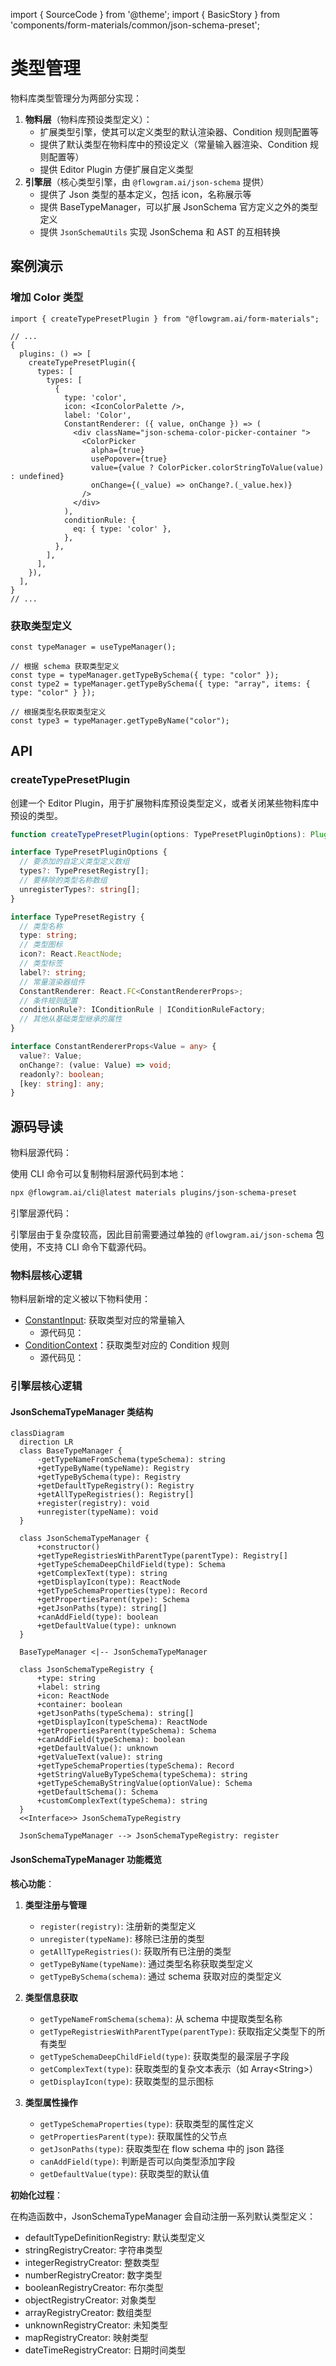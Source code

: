 import { SourceCode } from '@theme';
import { BasicStory } from 'components/form-materials/common/json-schema-preset';

# 类型管理

物料库类型管理分为两部分实现：

1. **物料层**（物料库预设类型定义）：
   * 扩展类型引擎，使其可以定义类型的默认渲染器、Condition 规则配置等
   * 提供了默认类型在物料库中的预设定义（常量输入器渲染、Condition 规则配置等）
   * 提供 Editor Plugin 方便扩展自定义类型
2. **引擎层**（核心类型引擎，由 `@flowgram.ai/json-schema` 提供）
   * 提供了 Json 类型的基本定义，包括 icon，名称展示等
   * 提供 BaseTypeManager，可以扩展 JsonSchema 官方定义之外的类型定义
   * 提供 `JsonSchemaUtils` 实现 JsonSchema 和 AST 的互相转换

## 案例演示

### 增加 Color 类型

<BasicStory />

```tsx pure title="use-editor-props.tsx"
import { createTypePresetPlugin } from "@flowgram.ai/form-materials";

// ...
{
  plugins: () => [
    createTypePresetPlugin({
      types: [
        types: [
          {
            type: 'color',
            icon: <IconColorPalette />,
            label: 'Color',
            ConstantRenderer: ({ value, onChange }) => (
              <div className="json-schema-color-picker-container ">
                <ColorPicker
                  alpha={true}
                  usePopover={true}
                  value={value ? ColorPicker.colorStringToValue(value) : undefined}
                  onChange={(_value) => onChange?.(_value.hex)}
                />
              </div>
            ),
            conditionRule: {
              eq: { type: 'color' },
            },
          },
        ],
      ],
    }),
  ],
}
// ...

```

### 获取类型定义

```tsx
const typeManager = useTypeManager();

// 根据 schema 获取类型定义
const type = typeManager.getTypeBySchema({ type: "color" });
const type2 = typeManager.getTypeBySchema({ type: "array", items: { type: "color" } });

// 根据类型名获取类型定义
const type3 = typeManager.getTypeByName("color");
```

## API

### createTypePresetPlugin

创建一个 Editor Plugin，用于扩展物料库预设类型定义，或者关闭某些物料库中预设的类型。

```typescript
function createTypePresetPlugin(options: TypePresetPluginOptions): Plugin;

interface TypePresetPluginOptions {
  // 要添加的自定义类型定义数组
  types?: TypePresetRegistry[];
  // 要移除的类型名称数组
  unregisterTypes?: string[];
}

interface TypePresetRegistry {
  // 类型名称
  type: string;
  // 类型图标
  icon?: React.ReactNode;
  // 类型标签
  label?: string;
  // 常量渲染器组件
  ConstantRenderer: React.FC<ConstantRendererProps>;
  // 条件规则配置
  conditionRule?: IConditionRule | IConditionRuleFactory;
  // 其他从基础类型继承的属性
}

interface ConstantRendererProps<Value = any> {
  value?: Value;
  onChange?: (value: Value) => void;
  readonly?: boolean;
  [key: string]: any;
}
```

## 源码导读

物料层源代码：<SourceCode href="https://github.com/bytedance/flowgram.ai/tree/main/packages/materials/form-materials/src/plugins/json-schema-preset" />

使用 CLI 命令可以复制物料层源代码到本地：

```bash
npx @flowgram.ai/cli@latest materials plugins/json-schema-preset
```

引擎层源代码：<SourceCode href="https://github.com/bytedance/flowgram.ai/tree/main/packages/variable-engine/json-schema/src" />

引擎层由于复杂度较高，因此目前需要通过单独的 `@flowgram.ai/json-schema` 包使用，不支持 CLI 命令下载源代码。

### 物料层核心逻辑

物料层新增的定义被以下物料使用：

* [ConstantInput](/materials/components/constant-input.md): 获取类型对应的常量输入
  * 源代码见：<SourceCode href="https://github.com/bytedance/flowgram.ai/tree/main/packages/materials/form-materials/src/components/constant-input/index.tsx" />
* [ConditionContext](/materials/components/condition-context.md)：获取类型对应的 Condition 规则
  * 源代码见：<SourceCode href="https://github.com/bytedance/flowgram.ai/blob/main/packages/materials/form-materials/src/components/condition-context/hooks/use-condition.tsx" />

### 引擎层核心逻辑

#### JsonSchemaTypeManager 类结构

```mermaid
classDiagram
  direction LR
  class BaseTypeManager {
      -getTypeNameFromSchema(typeSchema): string
      +getTypeByName(typeName): Registry
      +getTypeBySchema(type): Registry
      +getDefaultTypeRegistry(): Registry
      +getAllTypeRegistries(): Registry[]
      +register(registry): void
      +unregister(typeName): void
  }

  class JsonSchemaTypeManager {
      +constructor()
      +getTypeRegistriesWithParentType(parentType): Registry[]
      +getTypeSchemaDeepChildField(type): Schema
      +getComplexText(type): string
      +getDisplayIcon(type): ReactNode
      +getTypeSchemaProperties(type): Record
      +getPropertiesParent(type): Schema
      +getJsonPaths(type): string[]
      +canAddField(type): boolean
      +getDefaultValue(type): unknown
  }

  BaseTypeManager <|-- JsonSchemaTypeManager

  class JsonSchemaTypeRegistry {
      +type: string
      +label: string
      +icon: ReactNode
      +container: boolean
      +getJsonPaths(typeSchema): string[]
      +getDisplayIcon(typeSchema): ReactNode
      +getPropertiesParent(typeSchema): Schema
      +canAddField(typeSchema): boolean
      +getDefaultValue(): unknown
      +getValueText(value): string
      +getTypeSchemaProperties(typeSchema): Record
      +getStringValueByTypeSchema(typeSchema): string
      +getTypeSchemaByStringValue(optionValue): Schema
      +getDefaultSchema(): Schema
      +customComplexText(typeSchema): string
  }
  <<Interface>> JsonSchemaTypeRegistry

  JsonSchemaTypeManager --> JsonSchemaTypeRegistry: register
```

#### JsonSchemaTypeManager 功能概览

**核心功能**：

1. **类型注册与管理**
   * `register(registry)`: 注册新的类型定义
   * `unregister(typeName)`: 移除已注册的类型
   * `getAllTypeRegistries()`: 获取所有已注册的类型
   * `getTypeByName(typeName)`: 通过类型名称获取类型定义
   * `getTypeBySchema(schema)`: 通过 schema 获取对应的类型定义

2. **类型信息获取**
   * `getTypeNameFromSchema(schema)`: 从 schema 中提取类型名称
   * `getTypeRegistriesWithParentType(parentType)`: 获取指定父类型下的所有类型
   * `getTypeSchemaDeepChildField(type)`: 获取类型的最深层子字段
   * `getComplexText(type)`: 获取类型的复杂文本表示（如 Array\<String>）
   * `getDisplayIcon(type)`: 获取类型的显示图标

3. **类型属性操作**
   * `getTypeSchemaProperties(type)`: 获取类型的属性定义
   * `getPropertiesParent(type)`: 获取属性的父节点
   * `getJsonPaths(type)`: 获取类型在 flow schema 中的 json 路径
   * `canAddField(type)`: 判断是否可以向类型添加字段
   * `getDefaultValue(type)`: 获取类型的默认值

**初始化过程**：

在构造函数中，JsonSchemaTypeManager 会自动注册一系列默认类型定义：

* defaultTypeDefinitionRegistry: 默认类型定义
* stringRegistryCreator: 字符串类型
* integerRegistryCreator: 整数类型
* numberRegistryCreator: 数字类型
* booleanRegistryCreator: 布尔类型
* objectRegistryCreator: 对象类型
* arrayRegistryCreator: 数组类型
* unknownRegistryCreator: 未知类型
* mapRegistryCreator: 映射类型
* dateTimeRegistryCreator: 日期时间类型
